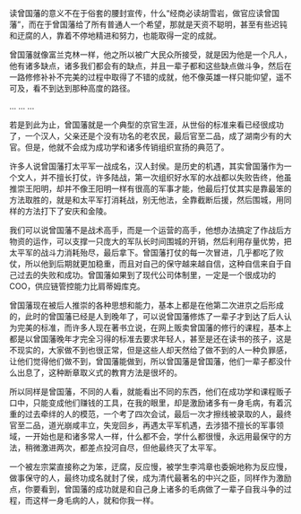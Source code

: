<p data-pid="s9wzNX-T">读曾国藩的意义不在于俗套的腰封宣传，什么“经商必读胡雪岩，做官应读曾国藩”，而在于曾国藩给了所有普通人一个希望，那就是天资不聪明，甚至有些迟钝和迂腐的人，靠着不停地精进和努力，也能取得一定的成就。</p><p data-pid="Tvt9e6Cz">曾国藩就像富兰克林一样，他之所以被广大民众所接受，就是因为他是一个凡人，他有诸多缺点，诸多我们都会有的缺点，并且一辈子都和这些缺点做斗争，然后在一路修修补补不完美的过程中取得了不错的成就，他不像英雄一样只能仰望，遥不可及，看不到达到那种高度的路径。</p><p data-pid="YrpatFgn">... ... ...</p><p data-pid="dB-4RtgV">若是到此为止，曾国藩就是一个典型的京官生涯，从世俗的标准来看已经很成功了，一个汉人，父亲还是个没有功名的老农民，最后官至二品，成了湖南少有的大官。但是，他就不会成为成功学和诸多传销组织宣扬的典范了。</p><p data-pid="gzcvmXLo">许多人说曾国藩打太平军一战成名，汉人封侯。是历史的机遇，其实曾国藩作为一个文人，并不擅长打仗，许多陆战，第一次组织好水军的水战都以失败告终，他虽推崇王阳明，却并不像王阳明一样有很高的军事才能，他最后打仗其实是靠最笨的方法取胜的，就是和太平军打消耗战，别无他法，全靠截断后援，然后围城，用同样的方法打下了安庆和金陵。</p><p data-pid="5edoYUl-">我们可以说曾国藩不是战术高手，而是一个运营的高手，他想办法搞定了作战后方物资的运作，可以支撑一只庞大的军队长时间围城的开销，然后利用存量优势，把太平军的战斗力消耗殆尽，最后拿下。曾国藩打仗的每一次冒进，几乎都吃了败仗，所以他到后期就更加稳重，而且对自己的保守越来越自信，这种自信来自于自己过去的失败和成功。曾国藩如果到了现代公司体制里，一定是一个很成功的COO，供应链管控能力比肩蒂姆库克。</p><p data-pid="MFhBbbA0">曾国藩现在被后人推崇的各种思想和能力，基本上都是在他第二次进京之后形成的，此时的曾国藩已经是人到晚年了，可以说曾国藩修炼了一辈子才到达了后人认为完美的标准，而许多人现在著书立说，在网上贩卖曾国藩的修行的课程，基本上都是以曾国藩晚年才完全习得的标准去要求年轻人，甚至是还在读书的孩子，这是不现实的，大家做不到也很正常，但是这些人却天然给了做不到的人一种负罪感，让他们觉得他们做不到，曾国藩能做到，所以曾国藩是曾国藩，他们一辈子都没什么出息了，这种断章取义式的教育方法是很坏的。</p><p data-pid="ktz6h9DQ">所以同样是曾国藩，不同的人看，就能看出不同的东西，他们在成功学和课程贩子口中，只能变成他们赚钱的工具，在我的眼里，却是激励诸多有一身毛病，有着沉重的过去牵绊的人的模范，一个考了四次会试，最后一次才擦线被录取的人，最终官至二品，道光崩咸丰立，失宠回乡，再遇太平军机遇，去涉猎不擅长的军事领域，一开始也是和诸多常人一样，什么都不会，学什么都很慢，永远用最保守的方法，稍微激进两次，都差点投河自尽，但他最终灭了太平军。</p><p data-pid="0zpQLGv3">一个被左宗棠直接称之为笨，迂腐，反应慢，被学生李鸿章也委婉地称为反应慢，做事保守的人，最终功成名就封了侯，成为清代最著名的中兴之臣，同样作为激励点，你要看到，曾国藩的成功就是和自己身上诸多的毛病做了一辈子自我斗争的过程，而这样一身毛病的人，就和你我一样。</p>